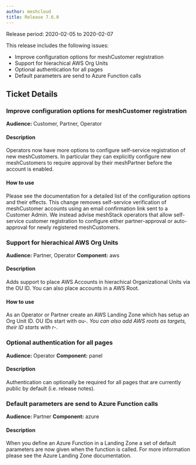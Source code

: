 ```yaml
---
author: meshcloud
title: Release 7.6.0
---
```


Release period: 2020-02-05 to 2020-02-07

This release includes the following issues:
* Improve configuration options for meshCustomer registration
* Support for hierachical AWS Org Units
* Optional authentication for all pages
* Default parameters are send to Azure Function calls
<!--truncate-->

## Ticket Details
### Improve configuration options for meshCustomer registration
**Audience:** Customer, Partner, Operator


#### Description
Operators now have more options to configure self-service registration of new meshCustomers.
In particular they can explicitly configure new meshCustomers to require approval by their meshPartner
before the account is enabled.

#### How to use
Please see the documentation for a detailed list of the configuration options and their effects.
This change removes self-service verification of meshCustomer accounts using an email confirmation link sent to a
Customer Admin. We instead advise meshStack operators that allow self-service customer registration to 
configure either partner-approval or auto-approval for newly registered meshCustomers.

### Support for hierachical AWS Org Units
**Audience:** Partner, Operator
**Component:** aws


#### Description
Adds support to place AWS Accounts in hierachical Organizational Units via the OU ID. You can also place accounts in a AWS Root.

#### How to use
As an Operator or Partner create an AWS Landing Zone which has setup an Org Unit ID. OU IDs start with ou-*. You can also add
AWS roots as targets, their ID starts with r-*.

### Optional authentication for all pages
**Audience:** Operator
**Component:** panel


#### Description
Authentication can optionally be required for all pages that are currently public by default (i.e. release notes).

### Default parameters are send to Azure Function calls
**Audience:** Partner
**Component:** azure


#### Description
When you define an Azure Function in a Landing Zone a set of default parameters are now given when the function is called.
For more information please see the Azure Landing Zone documentation.

